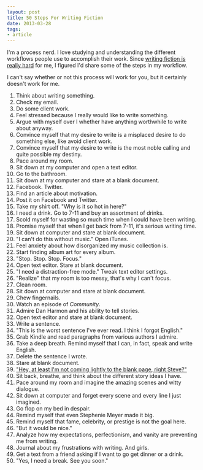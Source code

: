 ```yaml
---
layout: post
title: 50 Steps For Writing Fiction
date: 2013-03-28
tags:
- article
---
```


I'm a process nerd. I love studying and understanding the different workflows people use to accomplish their work. Since [writing fiction is really hard](http://willmoyer.com/writing-is-hard/) for me, I figured I'd share some of the steps in my workflow.

I can't say whether or not this process will work for you, but it certainly doesn't work for me.

1. Think about writing something.
2. Check my email.
3. Do some client work.
4. Feel stressed because I really would like to write something.
5. Argue with myself over I whether have anything worthwhile to write about anyway.
6. Convince myself that my desire to write is a misplaced desire to do something else, like avoid client work.
7. Convince myself that my desire to write is the most noble calling and quite possible my destiny.
8. Pace around my room.
9. Sit down at my computer and open a text editor.
10. Go to the bathroom.
11. Sit down at my computer and stare at a blank document.
12. Facebook. Twitter.
13. Find an article about motivation.
14. Post it on Facebook and Twitter.
15. Take my shirt off. "Why is it so hot in here?"
16. I need a drink. Go to 7-11 and buy an assortment of drinks.
17. Scold myself for wasting so much time when I could have been writing.
18. Promise myself that when I get back from 7-11, it's serious writing time.
19. Sit down at computer and stare at blank document.
20. "I can't do this without music." Open iTunes.
21. Feel anxiety about how disorganized my music collection is.
22. Start finding album art for every album.
23. "Stop. Stop. Stop. Focus."
24. Open text editor. Stare at blank document.
25. "I need a distraction-free mode." Tweak text editor settings.
26. "Realize" that my room is too messy, that's why I can't focus.
27. Clean room.
28. Sit down at computer and stare at blank document.
29. Chew fingernails.
30. Watch an episode of *Community*.
31. Admire Dan Harmon and his ability to tell stories.
32. Open text editor and stare at blank document.
33. Write a sentence.
34. "This is the worst sentence I've ever read. I think I forgot English."
35. Grab Kindle and read paragraphs from various authors I admire.
36. Take a deep breath. Remind myself that I can, in fact, speak and write English.
37. Delete the sentence I wrote.
38. Stare at blank document.
39. ["Hey, at least I'm not coming lightly to the blank page, right Steve?"](http://cl.ly/text/3l3X1O1I0k0t)
40. Sit back, breathe, and think about the different story ideas I have.
41. Pace around my room and imagine the amazing scenes and witty dialogue.
42. Sit down at computer and forget every scene and every line I just imagined.
43. Go flop on my bed in despair.
44. Remind myself that even Stephenie Meyer made it big.
45. Remind myself that fame, celebrity, or prestige is not the goal here.
46. "But it would be nice."
47. Analyze how my expectations, perfectionism, and vanity are preventing me from writing.
48. Journal about my frustrations with writing. And girls.
49. Get a text from a friend asking if I want to go get dinner or a drink.
50. "Yes, I need a break. See you soon."